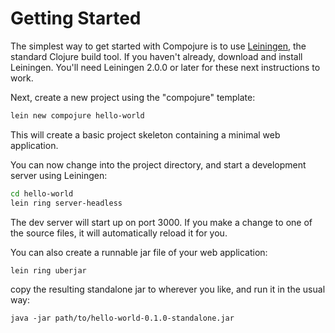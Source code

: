# Getting Started

The simplest way to get started with Compojure is to use [Leiningen](http://github.com/technomancy/leiningen), the standard Clojure build tool. If you haven't already, download and install Leiningen. You'll need Leiningen 2.0.0 or later for these next instructions to work.

Next, create a new project using the "compojure" template:

```bash
lein new compojure hello-world
```

This will create a basic project skeleton containing a minimal web application.

You can now change into the project directory, and start a development server using Leiningen:

```bash
cd hello-world
lein ring server-headless
```

The dev server will start up on port 3000. If you make a change to one of the source files, it will automatically reload it for you.

You can also create a runnable jar file of your web application:

    lein ring uberjar

copy the resulting standalone jar to wherever you like, and run it in the usual way:

    java -jar path/to/hello-world-0.1.0-standalone.jar
